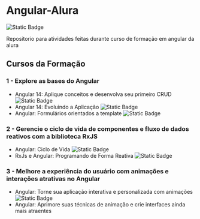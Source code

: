 # Angular-Alura
<img alt="Static Badge" src="https://img.shields.io/badge/Angular-Curso Em Andamento-darkred">


Repositorio para atividades feitas durante curso de formação em angular da alura
## Cursos da Formação
### 1 - Explore as bases do Angular
- Angular 14: Aplique conceitos e desenvolva seu primeiro CRUD <img alt="Static Badge" src="https://img.shields.io/badge/Concluído-green">
- Angular 14: Evoluindo a Aplicação <img alt="Static Badge" src="https://img.shields.io/badge/Concluído-green">
- Angular: Formulários orientados a template <img alt="Static Badge" src="https://img.shields.io/badge/Concluído-green">
### 2 - Gerencie o ciclo de vida de componentes e fluxo de dados reativos com a biblioteca RxJS
- Angular: Ciclo de Vida <img alt="Static Badge" src="https://img.shields.io/badge/Concluído-green">
- RxJs e Angular: Programando de Forma Reativa <img alt="Static Badge" src="https://img.shields.io/badge/Concluído-green">
### 3 - Melhore a experiência do usuário com animações e interações atrativas no Angular 
- Angular: Torne sua aplicação interativa e personalizada com animações <img alt="Static Badge" src="https://img.shields.io/badge/Em andamento-darkred">
- Angular: Aprimore suas técnicas de animação e crie interfaces ainda mais atraentes
